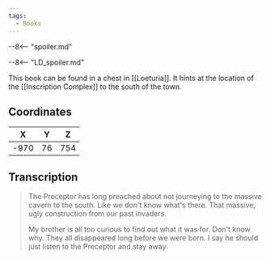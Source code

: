 ```yaml
---
tags:
  - Books
---
```


--8<-- "spoiler.md"

--8<-- "LD_spoiler.md"

This book can be found in a chest in [[Loeturia]]. It hints at the location of the [[Inscription Complex]] to the south of the town.

## Coordinates
| **X** | **Y** | **Z** |
| :---: | :---: | :---: |
| -970  |  76   |  754  |

## Transcription
> The Preceptor has long preached about not journeying to the massive cavern to the south. Like we don't know what's there. That massive, ugly construction from our past invaders.
>
> My brother is all too curious to find out what it was for. Don't know why. They all disappeared long before we were born. I say he should just listen to the Preceptor and stay away.

